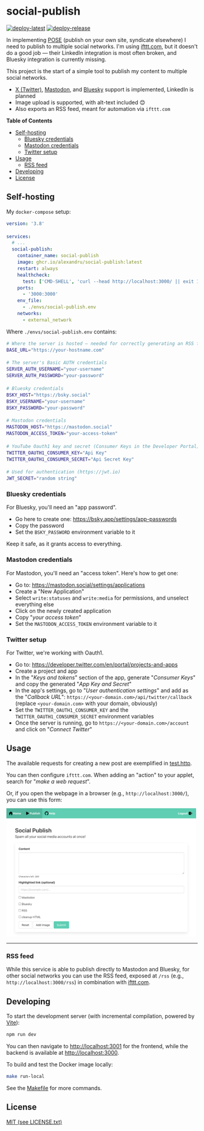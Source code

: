 # social-publish

[![deploy-latest](https://github.com/alexandru/social-publish/actions/workflows/deploy-latest.yaml/badge.svg)](https://github.com/alexandru/social-publish/actions/workflows/deploy-latest.yaml) [![deploy-release](https://github.com/alexandru/social-publish/actions/workflows/deploy-release.yaml/badge.svg)](https://github.com/alexandru/social-publish/actions/workflows/deploy-release.yaml)

In implementing [POSE](https://indieweb.org/POSSE) (publish on your own site, syndicate elsewhere) I need to publish to multiple social networks. I'm using [ifttt.com](https://ifttt.com/), but it doesn't do a good job — their LinkedIn integration is most often broken, and Bluesky integration is currently missing.

This project is the start of a simple tool to publish my content to multiple social networks.

- [X (Twitter)](https://twitter.com), [Mastodon](https://joinmastodon.org/), and [Bluesky](https://bsky.app/) support is implemented, LinkedIn is planned
- Image upload is supported, with alt-text included 😊
- Also exports an RSS feed, meant for automation via `ifttt.com`

**Table of Contents**

- [Self-hosting](#self-hosting)
  - [Bluesky credentials](#bluesky-credentials)
  - [Mastodon credentials](#mastodon-credentials)
  - [Twitter setup](#twitter-setup)
- [Usage](#usage)
  - [RSS feed](#rss-feed)
- [Developing](#developing)
- [License](#license)

## Self-hosting

My `docker-compose` setup:

```yaml
version: '3.8'

services:
  # ...
  social-publish:
    container_name: social-publish
    image: ghcr.io/alexandru/social-publish:latest
    restart: always
    healthcheck:
      test: ['CMD-SHELL', 'curl --head http://localhost:3000/ || exit 1']
    ports:
      - '3000:3000'
    env_file:
      - ./envs/social-publish.env
    networks:
      - external_network
```

Where `./envs/social-publish.env` contains:

```sh
# Where the server is hosted — needed for correctly generating an RSS feed
BASE_URL="https://your-hostname.com"

# The server's Basic AUTH credentials
SERVER_AUTH_USERNAME="your-username"
SERVER_AUTH_PASSWORD="your-password"

# Bluesky credentials
BSKY_HOST="https://bsky.social"
BSKY_USERNAME="your-username"
BSKY_PASSWORD="your-password"

# Mastodon credentials
MASTODON_HOST="https://mastodon.social"
MASTODON_ACCESS_TOKEN="your-access-token"

# YouTube Oauth1 key and secret (Consumer Keys in the Developer Portal)
TWITTER_OAUTH1_CONSUMER_KEY="Api Key"
TWITTER_OAUTH1_CONSUMER_SECRET="Api Secret Key"

# Used for authentication (https://jwt.io)
JWT_SECRET="random string"
```

### Bluesky credentials

For Bluesky, you'll need an "app password".

- Go here to create one: <https://bsky.app/settings/app-passwords>
- Copy the password
- Set the `BSKY_PASSWORD` environment variable to it

Keep it safe, as it grants access to everything.

### Mastodon credentials

For Mastodon, you'll need an "access token". Here's how to get one:

- Go to: <https://mastodon.social/settings/applications>
- Create a "New Application"
- Select `write:statuses` and `write:media` for permissions, and unselect everything else
- Click on the newly created application
- Copy "_your access token_"
- Set the `MASTODON_ACCESS_TOKEN` environment variable to it

### Twitter setup

For Twitter, we're working with Oauth1.
- Go to: <https://developer.twitter.com/en/portal/projects-and-apps>
- Create a project and app
- In the "_Keys and tokens_" section of the app, generate "_Consumer Keys_" and copy the generated "_App Key and Secret_"
- In the app's settings, go to "_User authentication settings_" and add as the "_Callback URL_": `https://<your-domain.com>/api/twitter/callback` (replace `<your-domain.com>` with your domain, obviously)
- Set the `TWITTER_OAUTH1_CONSUMER_KEY` and the `TWITTER_OAUTH1_CONSUMER_SECRET` environment variables
- Once the server is running, go to `https://<your-domain.com>/account` and click on "_Connect Twitter_"

## Usage

The available requests for creating a new post are exemplified in [test.http](./test.http).

You can then configure `ifttt.com`. When adding an "action" to your applet, search for "_make a web request_".

Or, if you open the webpage in a browser (e.g., `http://localhost:3000/`), you can use this form:

<img src="./docs/form-20240307.png" width="500" alt='Screenshot of "Post a New Social Message" form' />
<hr/>

### RSS feed

While this service is able to publish directly to Mastodon and Bluesky, for other social networks you can use the RSS feed, exposed at `/rss` (e.g., `http://localhost:3000/rss`) in combination with [ifttt.com](https://ifttt.com).

## Developing

To start the development server (with incremental compilation, powered by [Vite](https://vitejs.dev/)):

```sh
npm run dev
```

You can then navigate to <http://localhost:3001> for the frontend, while the backend is available at <http://localhost:3000>.

To build and test the Docker image locally:

```sh
make run-local
```

See the [Makefile](./Makefile) for more commands.

## License

[MIT (see LICENSE.txt)](./LICENSE.txt)
